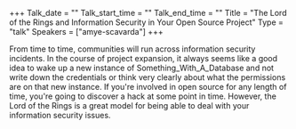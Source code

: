 +++
Talk_date = ""
Talk_start_time = ""
Talk_end_time = ""
Title = "The Lord of the Rings and Information Security in Your Open Source Project"
Type = "talk"
Speakers = ["amye-scavarda"]
+++

From time to time, communities will run across information security incidents. In the course of project expansion, it always seems like a good idea to wake up a new instance of Something_With_A_Database and not write down the credentials or think very clearly about what the permissions are on that new instance. If you're involved in open source for any length of time, you're going to discover a hack at some point in time. However, the Lord of the Rings is a great model for being able to deal with your information security issues.
